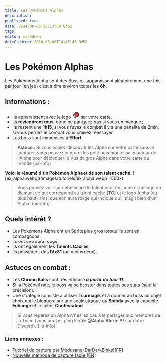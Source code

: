 ```yaml
---
title: Les Pokémons Alphas
description: 
published: true
date: 2024-08-06T15:13:58.846Z
tags: 
editor: markdown
dateCreated: 2024-08-06T14:45:40.965Z
---
```


# Les Pokémon Alphas
Les Pokémons Alpha sont des Boss qui apparaissent aléatoirement une fois par jour (en jeu) c’est à dire environ toutes les **6h**.

## Informations :

* Ils apparaissent avec le logo ![alpha.webp](/images/tutoriels/alpha.webp) sur votre carte.
* Ils **reviendront tous**, donc ne paniquez pas si vous en manquez.
* Ils restent une **1h15**, si vous fuyez le combat il y a une pénalité de 2min, si vous  perdez le combat vous pouvez réessayer.
* Les boss sont immunisés à **Effort**.

>**Astuce :** Si vous voulez découvrir les Alpha sur votre carte sans le capturer, vous pouvez capturer les petit pokemon essaim autour de l'Alpha pour débloquer le Vus du gros Alpha dans votre carte du monde
{.is-info}

**Voici le résumé d'un Pokémon Alpha et de son talent caché.**
![ex_alpha.webp](/images/tutoriels/ex_alpha.webp =500x)
>Vous pouvez voir sur cette image le talent écrit en jaune et un logo de diamant ce qui correspond au talent caché **(TC)** et le logo Alpha (vu plus haut) ainsi que son aura rouge qui indique qu'il s'agit bien d'un Alpha.
{.is-info}


## Quels intérêt ?

* Les Pokémons Alpha ont un Sprite plus gros lorsqu'ils sont en compagnons.
* Ils ont une aura rouge.
* Ils ont également les **Talents Cachés**.
* Ils possèdent des **IVx31** (au moins deux).

## Astuces en combat :

* Les **Chrono Balls** sont très efficace ***à partir du tour 11***.
* Si la Pokéball rate, le boss va se booster dans toutes ses stats (sauf la précision).
* Une stratégie consiste à utiliser **Tourmagik** et à donner au boss un objet choix qui le bloquera sur une seule attaque ou **Spinda** avec la capacité **Echange** et le talent **Contestation**.

> Si vous repérez un Alpha n'hésitez pas à le partager aux membres de la Team (vous pouvez ping le rôle **@Alpha Alerte !!!** sur notre Discord).
{.is-info}

### Liens annexes :
* [Tutoriel de capture par Médusane (DarDarkBinks)[FR]](https://www.youtube.com/watch?v=oSkjr1FGFsg)
* [Nouvelle méthode de capture facile [EN]](https://www.youtube.com/watch?v=Qs19WMfVDhc)